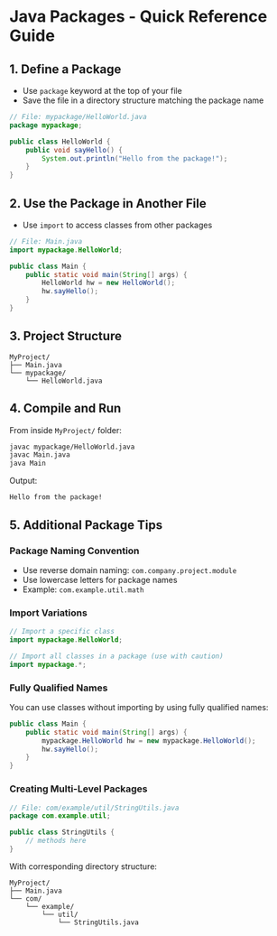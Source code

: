 # Java Packages - Quick Reference Guide

## 1. Define a Package
* Use `package` keyword at the top of your file
* Save the file in a directory structure matching the package name

```java
// File: mypackage/HelloWorld.java
package mypackage;

public class HelloWorld {
    public void sayHello() {
        System.out.println("Hello from the package!");
    }
}
```

## 2. Use the Package in Another File
* Use `import` to access classes from other packages

```java
// File: Main.java
import mypackage.HelloWorld;

public class Main {
    public static void main(String[] args) {
        HelloWorld hw = new HelloWorld();
        hw.sayHello();
    }
}
```

## 3. Project Structure
```
MyProject/
├── Main.java
└── mypackage/
    └── HelloWorld.java
```

## 4. Compile and Run
From inside `MyProject/` folder:

```bash
javac mypackage/HelloWorld.java
javac Main.java
java Main
```

Output:
```
Hello from the package!
```

## 5. Additional Package Tips

### Package Naming Convention
* Use reverse domain naming: `com.company.project.module`
* Use lowercase letters for package names
* Example: `com.example.util.math`

### Import Variations
```java
// Import a specific class
import mypackage.HelloWorld;

// Import all classes in a package (use with caution)
import mypackage.*;
```

### Fully Qualified Names
You can use classes without importing by using fully qualified names:

```java
public class Main {
    public static void main(String[] args) {
        mypackage.HelloWorld hw = new mypackage.HelloWorld();
        hw.sayHello();
    }
}
```

### Creating Multi-Level Packages
```java
// File: com/example/util/StringUtils.java
package com.example.util;

public class StringUtils {
    // methods here
}
```

With corresponding directory structure:
```
MyProject/
├── Main.java
└── com/
    └── example/
        └── util/
            └── StringUtils.java
```
